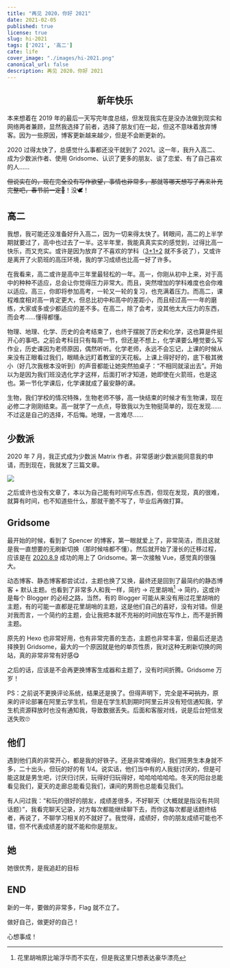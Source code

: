 ```yaml
---
title: "再见 2020，你好 2021"
date: 2021-02-05
published: true
license: true
slug: hi-2021
tags: ['2021', '高二']
cate: life
cover_image: "./images/hi-2021.png"
canonical_url: false
description: 再见 2020，你好 2021
---
```


## <center>新年快乐</center>

本来想着在 2019 年的最后一天写完年度总结，但发现我实在是没办法做到现实和网络两者兼顾，显然我选择了前者，选择了朋友们在一起，但这不意味着放弃博客。因为一些原因，博客更新越来越少，但是不会断更新的。

2020 过得太快了，总感觉什么事都还没干就到了 2021。这一年，我升入高二、成为少数派作者、使用 Gridsome、认识了更多的朋友、谈了恋爱、有了自己喜欢的人……

~~但说实在的，现在完全没有写作欲望，事情也非常多，那就等哪天想写了再来补充完整吧，春节前一定🙈~~！没🕊！

## 高二

我想，我可能还没准备好升入高二，因为一切来得太快了。转眼间，高二的上半学期就要过了，高中也过去了一半。这半年里，我能真真实实的感觉到，过得比高一快乐，而又充实。或许是因为放弃了不喜欢的学科（[3+1+2](https://baike.baidu.com/item/"3+1+2"模式) 就不多说了），又或许是离开了火箭班的高压环境，我的学习成绩也比高一好了许多。

在我看来，高二或许是高中三年里最轻松的一年。高一，你刚从初中上来，对于高中的种种不适应，总会让你觉得压力非常大。而且，突然增加的学科难度也会你难以适应。高三，你即将参加高考，一轮又一轮的复习，也充满着压力。而高二，课程难度相对高一肯定更大，但总比初中和高中的差距小，而且经过高一一年的磨练，大家或多或少都适应的差不多。在高二，除了会考，没其他太大压力的东西，而会考……懂得都懂。

物理、地理、化学、历史的会考结束了，也终于摆脱了历史和化学，这也算是件挺开心的事吧。之前会考科目只有每周一节，但还是不想上，化学课要么睡觉要么写作业，历史课因为老师原因，偶然听听。化学老师，永远不会忘记，上课的时候从来没有正眼看过我们，眼睛永远盯着教室的天花板。上课上得好好的，底下极其微小（好几次我根本没听到）的声音都能让她突然拍桌子：“不相同就滚出去”。开始以为是因为我们班没选化学才这样，后面打听才知道，她即使在火箭班，也是这也。第一节化学课后，化学课就成了最安静的课。

生物，我们学校的情况特殊，生物老师不够，高一快结束的时候才有生物课，现在必修二才刚刚结束。高一就学了一点点，导致我以为生物挺简单的，现在发现……不过这是自己的选择，不后悔。地理，一言难尽……

## 少数派

2020 年 7 月，我正式成为少数派 Matrix 作者。非常感谢少数派能同意我的申请，而到现在，我就发了三篇文章。

![ ](https://u.jalenchuh.cn/2021/sspai.png)

之后或许也没有文章了，本以为自己能有时间写点东西，但现在发现，真的很难，就算有时间，也不知道些什么，那就干脆不写了，毕业后再做打算。

## Gridsome

最开始的时候，看到了 Spencer 的博客，第一眼就爱上了，非常简洁，而且这就是我一直想要的无刷新切换（那时候啥都不懂）。然后就开始了漫长的迁移过程，应该是在 [2020.8.9](https://github.com/jalenchuh/blog/commit/be1a2511ad) 成功的用上了 Gridsome。第一次接触 Vue，感觉真的很强大。

动态博客、静态博客都尝试过，主题也换了又换，最终还是回到了最简约的静态博客 + 默认主题。也看到了非常多人和我一样，简约 -> 花里胡哨[^1] -> 简约，这或许是每个 Blogger 的必经之路，当然，有的 Blogger 可能从来没有用过花里胡哨的主题，有的可能一直都是花里胡哨的主题，这是他们自己的喜好，没有对错。但是对我而言，一个简约的主题，会让我把本就不充裕的时间放在写作上，而不是折腾主题。

原先的 Hexo 也非常好用，也有非常完善的生态，主题也非常丰富，但最后还是选择换到 Gridsome，最大的一个原因就是他的单页性质，我对这种无刷新切换的网站，真的非常非常有好感😋

之后的话，应该是不会再更换博客生成器和主题了，没有时间折腾。Gridsome 万岁！

PS：之前说不更换评论系统，结果还是换了。但得声明下，完全是~~不可抗力~~，原来的评论部署在阿里云学生机，但是在学生机到期时阿里云并没有短信通知我，学生机资源释放时也没有通知我，导致数据丢失。后面和客服对线，说是后台短信发送失败🙄

## 他们

遇到他们真的非常开心，都是我的好铁子。还是非常难得的，我们班男生本身就不多，二十出头，但玩的好的有 1/4。说实话，他们当中有的人我挺讨厌的，但是可能这就是男生吧，讨厌归讨厌，玩得好归玩得好，哈哈哈哈哈哈。冬天的阳台总能看见我们，夏天的走廊总能看见我们，课间的男厕也总能看见我们。

有人问过我：“和玩的很好的朋友，成绩差很多，不好聊天（大概就是指没有共同话题）”，我看完聊天记录，对方每次都能继续聊下去，而你这每次都是话题终结者，再说了，不聊学习相关的不就好了。我觉得，成绩好，你的朋友成绩可能也不错，但不代表成绩差的就不能和你是朋友。

## 她

她很优秀，是我追赶的目标

## END

新的一年，要做的非常多，Flag 就不立了。

做好自己，做更好的自己！

心想事成！

[^1]: 花里胡哨原比喻浮华而不实在，但是我这里只想表达豪华漂亮
